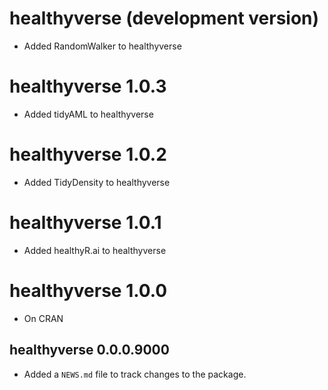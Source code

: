 # healthyverse (development version)

* Added RandomWalker to healthyverse

# healthyverse 1.0.3

* Added tidyAML to healthyverse

# healthyverse 1.0.2

* Added TidyDensity to healthyverse

# healthyverse 1.0.1
* Added healthyR.ai to healthyverse

# healthyverse 1.0.0
* On CRAN

## healthyverse 0.0.0.9000

* Added a `NEWS.md` file to track changes to the package.
